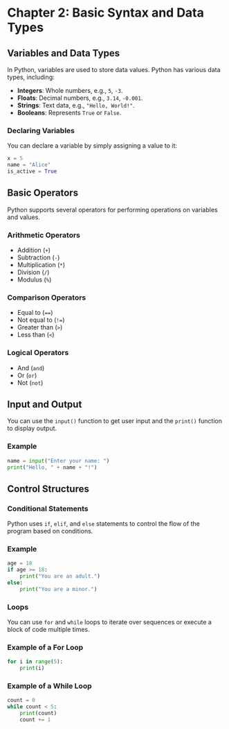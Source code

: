 # Chapter 2: Basic Syntax and Data Types

## Variables and Data Types
In Python, variables are used to store data values. Python has various data types, including:
- **Integers**: Whole numbers, e.g., `5`, `-3`.
- **Floats**: Decimal numbers, e.g., `3.14`, `-0.001`.
- **Strings**: Text data, e.g., `"Hello, World!"`.
- **Booleans**: Represents `True` or `False`.

### Declaring Variables
You can declare a variable by simply assigning a value to it:
```python
x = 5
name = "Alice"
is_active = True
```

## Basic Operators
Python supports several operators for performing operations on variables and values.

### Arithmetic Operators
- Addition (`+`)
- Subtraction (`-`)
- Multiplication (`*`)
- Division (`/`)
- Modulus (`%`)

### Comparison Operators
- Equal to (`==`)
- Not equal to (`!=`)
- Greater than (`>`)
- Less than (`<`)

### Logical Operators
- And (`and`)
- Or (`or`)
- Not (`not`)

## Input and Output
You can use the `input()` function to get user input and the `print()` function to display output.

### Example
```python
name = input("Enter your name: ")
print("Hello, " + name + "!")
```

## Control Structures

### Conditional Statements
Python uses `if`, `elif`, and `else` statements to control the flow of the program based on conditions.

### Example
```python
age = 18
if age >= 18:
    print("You are an adult.")
else:
    print("You are a minor.")
```

### Loops
You can use `for` and `while` loops to iterate over sequences or execute a block of code multiple times.

### Example of a For Loop
```python
for i in range(5):
    print(i)
```

### Example of a While Loop
```python
count = 0
while count < 5:
    print(count)
    count += 1
